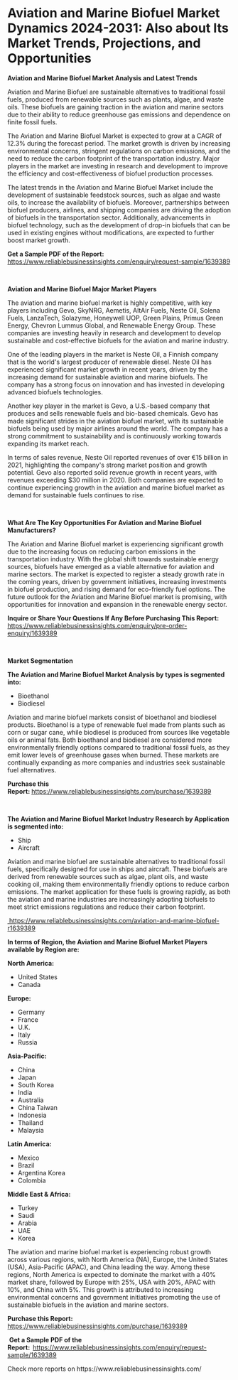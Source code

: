 <p><h1>Aviation and Marine Biofuel Market Dynamics 2024-2031: Also about Its Market Trends, Projections, and Opportunities</h1></p><p><strong>Aviation and Marine Biofuel Market Analysis and Latest Trends</strong></p>
<p><p>Aviation and Marine Biofuel are sustainable alternatives to traditional fossil fuels, produced from renewable sources such as plants, algae, and waste oils. These biofuels are gaining traction in the aviation and marine sectors due to their ability to reduce greenhouse gas emissions and dependence on finite fossil fuels.</p><p>The Aviation and Marine Biofuel Market is expected to grow at a CAGR of 12.3% during the forecast period. The market growth is driven by increasing environmental concerns, stringent regulations on carbon emissions, and the need to reduce the carbon footprint of the transportation industry. Major players in the market are investing in research and development to improve the efficiency and cost-effectiveness of biofuel production processes.</p><p>The latest trends in the Aviation and Marine Biofuel Market include the development of sustainable feedstock sources, such as algae and waste oils, to increase the availability of biofuels. Moreover, partnerships between biofuel producers, airlines, and shipping companies are driving the adoption of biofuels in the transportation sector. Additionally, advancements in biofuel technology, such as the development of drop-in biofuels that can be used in existing engines without modifications, are expected to further boost market growth.</p></p>
<p><strong>Get a Sample PDF of the Report:&nbsp;</strong> <a href="https://www.reliablebusinessinsights.com/enquiry/request-sample/1639389">https://www.reliablebusinessinsights.com/enquiry/request-sample/1639389</a></p>
<p>&nbsp;</p>
<p><strong>Aviation and Marine Biofuel Major Market Players</strong></p>
<p><p>The aviation and marine biofuel market is highly competitive, with key players including Gevo, SkyNRG, Aemetis, AltAir Fuels, Neste Oil, Solena Fuels, LanzaTech, Solazyme, Honeywell UOP, Green Plains, Primus Green Energy, Chevron Lummus Global, and Renewable Energy Group. These companies are investing heavily in research and development to develop sustainable and cost-effective biofuels for the aviation and marine industry.</p><p>One of the leading players in the market is Neste Oil, a Finnish company that is the world's largest producer of renewable diesel. Neste Oil has experienced significant market growth in recent years, driven by the increasing demand for sustainable aviation and marine biofuels. The company has a strong focus on innovation and has invested in developing advanced biofuels technologies.</p><p>Another key player in the market is Gevo, a U.S.-based company that produces and sells renewable fuels and bio-based chemicals. Gevo has made significant strides in the aviation biofuel market, with its sustainable biofuels being used by major airlines around the world. The company has a strong commitment to sustainability and is continuously working towards expanding its market reach.</p><p>In terms of sales revenue, Neste Oil reported revenues of over €15 billion in 2021, highlighting the company's strong market position and growth potential. Gevo also reported solid revenue growth in recent years, with revenues exceeding $30 million in 2020. Both companies are expected to continue experiencing growth in the aviation and marine biofuel market as demand for sustainable fuels continues to rise.</p></p>
<p>&nbsp;</p>
<p><strong>What Are The Key Opportunities For Aviation and Marine Biofuel Manufacturers?</strong></p>
<p><p>The Aviation and Marine Biofuel market is experiencing significant growth due to the increasing focus on reducing carbon emissions in the transportation industry. With the global shift towards sustainable energy sources, biofuels have emerged as a viable alternative for aviation and marine sectors. The market is expected to register a steady growth rate in the coming years, driven by government initiatives, increasing investments in biofuel production, and rising demand for eco-friendly fuel options. The future outlook for the Aviation and Marine Biofuel market is promising, with opportunities for innovation and expansion in the renewable energy sector.</p></p>
<p><strong>Inquire or Share Your Questions If Any Before Purchasing This Report:</strong> <a href="https://www.reliablebusinessinsights.com/enquiry/pre-order-enquiry/1639389">https://www.reliablebusinessinsights.com/enquiry/pre-order-enquiry/1639389</a></p>
<p>&nbsp;</p>
<p><strong>Market Segmentation</strong></p>
<p><strong>The Aviation and Marine Biofuel Market Analysis by types is segmented into:</strong></p>
<p><ul><li>Bioethanol</li><li>Biodiesel</li></ul></p>
<p><p>Aviation and marine biofuel markets consist of bioethanol and biodiesel products. Bioethanol is a type of renewable fuel made from plants such as corn or sugar cane, while biodiesel is produced from sources like vegetable oils or animal fats. Both bioethanol and biodiesel are considered more environmentally friendly options compared to traditional fossil fuels, as they emit lower levels of greenhouse gases when burned. These markets are continually expanding as more companies and industries seek sustainable fuel alternatives.</p></p>
<p><strong>Purchase this Report:&nbsp;</strong><a href="https://www.reliablebusinessinsights.com/purchase/1639389">https://www.reliablebusinessinsights.com/purchase/1639389</a></p>
<p>&nbsp;</p>
<p><strong>The Aviation and Marine Biofuel Market Industry Research by Application is segmented into:</strong></p>
<p><ul><li>Ship</li><li>Aircraft</li></ul></p>
<p><p>Aviation and marine biofuel are sustainable alternatives to traditional fossil fuels, specifically designed for use in ships and aircraft. These biofuels are derived from renewable sources such as algae, plant oils, and waste cooking oil, making them environmentally friendly options to reduce carbon emissions. The market application for these fuels is growing rapidly, as both the aviation and marine industries are increasingly adopting biofuels to meet strict emissions regulations and reduce their carbon footprint.</p></p>
<p><a href="https://www.reliablebusinessinsights.com/aviation-and-marine-biofuel-r1639389">&nbsp;https://www.reliablebusinessinsights.com/aviation-and-marine-biofuel-r1639389</a></p>
<p><strong>In terms of Region, the Aviation and Marine Biofuel Market Players available by Region are:</strong></p>
<p>
    <p> <strong> North America: </strong>
        <ul>
            <li>United States</li>
            <li>Canada</li>
        </ul>
        </p> 
    <p> <strong> Europe: </strong>
        <ul>
            <li>Germany</li>
            <li>France</li>
            <li>U.K.</li>
            <li>Italy</li>
            <li>Russia</li>
        </ul>
        </p> 
    <p> <strong> Asia-Pacific: </strong>
        <ul>
            <li>China</li>
            <li>Japan</li>
            <li>South Korea</li>
            <li>India</li>
            <li>Australia</li>
            <li>China Taiwan</li>
            <li>Indonesia</li>
            <li>Thailand</li>
            <li>Malaysia</li>
        </ul>
        </p> 
    <p> <strong> Latin America: </strong>
        <ul>
            <li>Mexico</li>
            <li>Brazil</li>
            <li>Argentina Korea</li>
            <li>Colombia</li>
        </ul>
        </p> 
    <p> <strong> Middle East & Africa: </strong>
        <ul>
            <li>Turkey</li>
            <li>Saudi</li>
            <li>Arabia</li>
            <li>UAE</li>
            <li>Korea</li>
        </ul>
    </p>
    </p>
<p><p>The aviation and marine biofuel market is experiencing robust growth across various regions, with North America (NA), Europe, the United States (USA), Asia-Pacific (APAC), and China leading the way. Among these regions, North America is expected to dominate the market with a 40% market share, followed by Europe with 25%, USA with 20%, APAC with 10%, and China with 5%. This growth is attributed to increasing environmental concerns and government initiatives promoting the use of sustainable biofuels in the aviation and marine sectors.</p></p>
<p><strong>Purchase this Report: </strong><a href="https://www.reliablebusinessinsights.com/purchase/1639389">https://www.reliablebusinessinsights.com/purchase/1639389</a></p>
<p>&nbsp;<strong>Get a Sample PDF of the Report:&nbsp;&nbsp;</strong><a href="https://www.reliablebusinessinsights.com/enquiry/request-sample/1639389">https://www.reliablebusinessinsights.com/enquiry/request-sample/1639389</a></p>
<p><strong></strong></p>
<p>Check more reports on https://www.reliablebusinessinsights.com/</p>